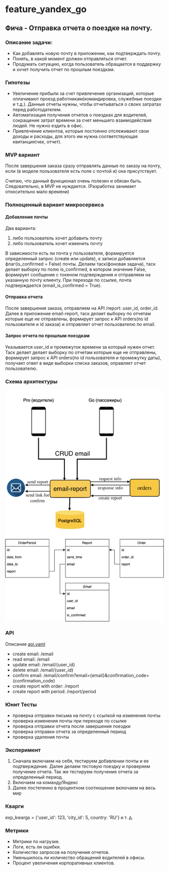 # feature_yandex_go
## Фича - Отправка отчета о поездке на почту.

### Описание задачи:
- Как добавлять новую почту в приложении, как подтверждать почту.
- Понять, в какой момент должен отправляться отчет.
- Продумать ситуацию, когда пользователь обращается в поддержку 
  и хочет получить отчет по прошлым поездкам.
  
### Гипотезы
- Увеличение прибыли за счет привлечение организаций, которые оплачивают 
  проезд работникам(командировка, служебные поездки и т.д.). 
  Данные отчеты нужны, чтобы отчитываться о своих затратах перед работодателем.
- Автоматизация получения отчетов о поездках для водителей, сокращение затрат
  времени за счет меньшего взаимодействия людей. Не нужно ездить в офис.
- Привлечение клиентов, которые постоянно отслеживают свои доходы и расходы,
  для этого им нужна соответствующая квитанция(чек, отчет).
  
### MVP вариант
После завершения заказа сразу отправлять данные по заказу на почту, 
  если (в моделе пользователя есть поле с почтой и) она присутствует.

Считаю, что данный функционал очень полезен и обязан быть. Следовательно, 
  в MVP не нуждается. (Разработка занимает относительно мало времени)

### Полноценный вариант микросервиса

#### Добавление почты
Два варианта:
1) либо пользователь хочет добавить почту
2) либо пользователь хочет изменить почту

В зависимости есть ли почта у пользователя, формируется определенный запрос 
  (create или update), к записи добавляется флаг(is_confirmed = False) 
  почты. Делаем таск(фоновая задача), таск делает выборку по полю 
  is_confirmed, в котором значение False, формирует сообщение с токеном 
  подтверждения и отправляем на указанную почту клиенту.
  При переходе по ссылке, почта подтверждается (email_is_confirmed = True).

#### Отправка отчета
После завершения заказа, отправляем на API /report: 
  user_id, order_id. Далее в приложение email-report, таск делает 
  выборку по отчетам которые еще не отправлены,
  формирует запрос к API orders(по id пользователя и id заказа)
  и отправляет отчет пользователю по email. 

#### Запрос отчета по прошлым поездкам
Указывается user_id и промежуток времени за который нужен отчет.
  Таск делает делает выборку по отчетам которые еще не отправлены, 
  формирует запрос к API orders(по id пользователя и промежутку даты), 
  получает ответ в виде выборки списка заказов, оправляет отчет пользователю.

### Схема архитектуры
![alt text](architecture.png "Architecture email reports")
![alt text](schema_db.png "Schema DB")

### API
Описание [api.yaml](api.yaml)
- create email: /email
- read email: /email
- update email: /email/{user_id}
- delete email: /email/{user_id}
- confirm email: /email/confirm?email={email}&confirmation_code={confirmation_code}
- create report with order: /report
- create report with period: /report/period

### Юнит Тесты
- проверка отправки письма на почту с ссылкой на изменения почты
- проверка изменения почты при переходе по ссылке
- проверка отправки отчета после завершения поездки
- проверка отправки отчета за определенный период
- проверка удаления почты

### Эксперимент
1) Сначала включаем на себя, тестируем добавлении почты и ее подтверждение. 
   Далее делаем тестовую поездку и проверяем получение отчета. Так же тестируем 
   получение отчета за определенный период. 
2) Включаем на команду/Яндекс
3) Далее постепенно в процентном соотношение включаем на весь мир 

### Кварги
exp_kwargs = {'user_id': 123, 'city_id': 5, country: 'RU'} и т. д.

### Метрики
- Метрики по нагрузке. 
- Логи, есть ли ошибки.
- Количество запросов на получения отчетов.
- Уменьшилось ли количество обращений водителей в офисы.
- Процент увеличения корпоративных клиентов.
